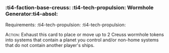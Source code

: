 ### :ti4-faction-base-creuss: :ti4-tech-propulsion: **Wormhole Generator**:ti4-absol:

Requirements: :ti4-tech-propulsion: :ti4-tech-propulsion:

<span style="font-variant:small-caps;">Action</span>: Exhaust this card to place or move up to 2 Creuss wormhole tokens into systems that contain a planet you control and/or non-home systems that do not contain another player's ships.
